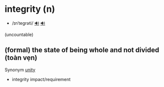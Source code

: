 # integrity (n)

- /ɪnˈteɡrəti/ [🔊](https://www.oxfordlearnersdictionaries.com/media/english/uk_pron/i/int/integ/integrity__gb_1.mp3) [🔊](https://www.oxfordlearnersdictionaries.com/media/english/us_pron/i/int/integ/integrity__us_1.mp3)

(uncountable)

## (formal) the state of being whole and not divided (toàn vẹn)

Synonym [unity]()

- integrity impact/requirement